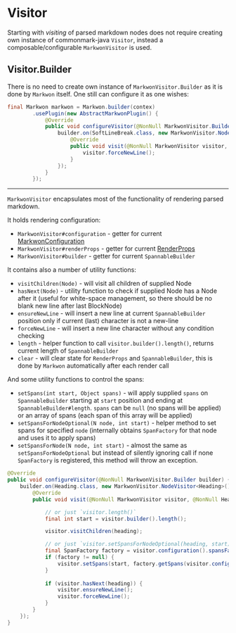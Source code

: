# Visitor

<LegacyWarning />

Starting with <Badge text="3.0.0" /> _visiting_ of parsed markdown
nodes does not require creating own instance of commonmark-java `Visitor`,
instead a composable/configurable `MarkwonVisitor` is used.

## Visitor.Builder
There is no need to create own instance of `MarkwonVisitor.Builder` as
it is done by `Markwon` itself. One still can configure it as one wishes:

```java
final Markwon markwon = Markwon.builder(contex)
        .usePlugin(new AbstractMarkwonPlugin() {
            @Override
            public void configureVisitor(@NonNull MarkwonVisitor.Builder builder) {
                builder.on(SoftLineBreak.class, new MarkwonVisitor.NodeVisitor<SoftLineBreak>() {
                    @Override
                    public void visit(@NonNull MarkwonVisitor visitor, @NonNull SoftLineBreak softLineBreak) {
                        visitor.forceNewLine();
                    }
                });
            }
        });
```

---

`MarkwonVisitor` encapsulates most of the functionality of rendering parsed markdown.

It holds rendering configuration:
* `MarkwonVisitor#configuration` - getter for current [MarkwonConfiguration](/docs/v3/core/configuration.md)
* `MarkwonVisitor#renderProps` - getter for current [RenderProps](/docs/v3/core/render-props.md)
* `MarkwonVisitor#builder` - getter for current `SpannableBuilder`

It contains also a number of utility functions:
* `visitChildren(Node)` - will visit all children of supplied Node
* `hasNext(Node)` - utility function to check if supplied Node has a Node after it (useful for white-space management, so there should be no blank new line after last BlockNode)
* `ensureNewLine` - will insert a new line at current `SpannableBuilder` position only if current (last) character is not a new-line
* `forceNewLine` - will insert a new line character without any condition checking
* `length` - helper function to call `visitor.builder().length()`, returns current length of `SpannableBuilder`
* `clear` - will clear state for `RenderProps` and `SpannableBuilder`, this is done by `Markwon` automatically after each render call

And some utility functions to control the spans:
* `setSpans(int start, Object spans)` - will apply supplied `spans` on `SpannableBuilder` starting at `start` position and ending at `SpannableBuilder#length`. `spans` can be `null` (no spans will be applied) or an array of spans (each span of this array will be applied)
* `setSpansForNodeOptional(N node, int start)` - helper method to set spans for specified `node` (internally obtains `SpanFactory` for that node and uses it to apply spans)
* `setSpansForNode(N node, int start)` - almost the same as `setSpansForNodeOptional` but instead of silently ignoring call if none `SpanFactory` is registered, this method will throw an exception.

```java
@Override
public void configureVisitor(@NonNull MarkwonVisitor.Builder builder) {
    builder.on(Heading.class, new MarkwonVisitor.NodeVisitor<Heading>() {
        @Override
        public void visit(@NonNull MarkwonVisitor visitor, @NonNull Heading heading) {

            // or just `visitor.length()`
            final int start = visitor.builder().length();

            visitor.visitChildren(heading);

            // or just `visitor.setSpansForNodeOptional(heading, start)`
            final SpanFactory factory = visitor.configuration().spansFactory().get(heading.getClass());
            if (factory != null) {
                visitor.setSpans(start, factory.getSpans(visitor.configuration(), visitor.renderProps()));
            }
            
            if (visitor.hasNext(heading)) {
                visitor.ensureNewLine();
                visitor.forceNewLine();
            }
        }
    });
}
```
